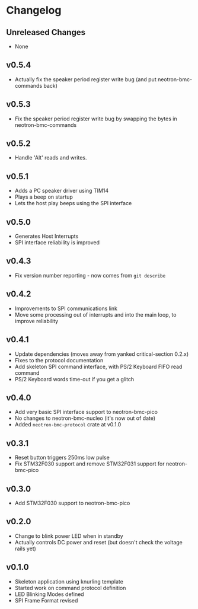 # Changelog

## Unreleased Changes

* None

## v0.5.4

* Actually fix the speaker period register write bug (and put neotron-bmc-commands back)

## v0.5.3

* Fix the speaker period register write bug by swapping the bytes in neotron-bmc-commands

## v0.5.2

* Handle 'Alt' reads and writes.

## v0.5.1

* Adds a PC speaker driver using TIM14
* Plays a beep on startup
* Lets the host play beeps using the SPI interface

## v0.5.0

* Generates Host Interrupts
* SPI interface reliability is improved

## v0.4.3

* Fix version number reporting - now comes from `git describe`

## v0.4.2

* Improvements to SPI communications link
* Move some processing out of interrupts and into the main loop, to improve reliability

## v0.4.1

* Update dependencies (moves away from yanked critical-section 0.2.x)
* Fixes to the protocol documentation
* Add skeleton SPI command interface, with PS/2 Keyboard FIFO read command
* PS/2 Keyboard words time-out if you get a glitch

## v0.4.0

* Add very basic SPI interface support to neotron-bmc-pico
* No changes to neotron-bmc-nucleo (it's now out of date)
* Added `neotron-bmc-protocol` crate at v0.1.0

## v0.3.1
* Reset button triggers 250ms low pulse
* Fix STM32F030 support and remove STM32F031 support for neotron-bmc-pico

## v0.3.0
* Add STM32F030 support to neotron-bmc-pico

## v0.2.0
* Change to blink power LED when in standby
* Actually controls DC power and reset (but doesn't check the voltage rails yet)

## v0.1.0
* Skeleton application using knurling template
* Started work on command protocol definition
* LED Blinking Modes defined
* SPI Frame Format revised
